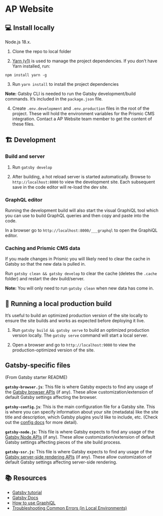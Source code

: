 # AP Website

## 💻 Install locally 

Node.js 18.x.

1. Clone the repo to local folder

2. [Yarn (v1)](https://classic.yarnpkg.com/en/) is used to manage the project dependencies. If you don’t have Yarn installed, run:

```
npm install yarn -g
```

3. Run `yarn install` to install the project dependencies

**Note:** Gatsby CLI is needed to run the Gatsby development/build commands. It’s included in the `package.json` file.

4. Create `.env.development` and `.env.production` files in the root of the project. These will hold the environment variables for the Prismic CMS integration. Contact a AP Website team member to get the content of these files.

## 🏗 Development

### Build and server

1. Run `gatsby develop`

2. After building, a hot reload server is started automatically. Browse to `http://localhost:8000` to view the development site. Each subsequent save in the code editor will re-load the dev site.

### GraphQL editor

Running the development build will also start the visual GraphiQL tool which you can use to build GraphQL queries and then copy and paste into the code.

In a browser go to `http://localhost:8000/___graphql` to open the GraphiQL editor. 

### Caching and Prismic CMS data

If you made changes in Prismic you will likely need to clear the cache in Gatsby so that the new data is pulled in.

Run `gatsby clean && gatsby develop` to clear the cache (deletes the `.cache` folder) and restart the dev build/server.

**Note:** You will only need to run `gatsby clean` when new data has come in.

## 🚀 Running a local production build

It’s useful to build an optimized production version of the site locally to ensure the site builds and works as expected before deploying it live.

1. Run `gatsby build && gatsby serve` to build an optimized production version locally. The `gatsby serve` command will start a local server. 

2. Open a browser and go to `http://localhost:9000` to view the production-optimized version of the site.

## Gatsby-specific files

(From Gatsby starter README)

**`gatsby-browser.js`**: This file is where Gatsby expects to find any usage of the [Gatsby browser APIs](https://www.gatsbyjs.org/docs/browser-apis/) (if any). These allow customization/extension of default Gatsby settings affecting the browser.

**`gatsby-config.js`**: This is the main configuration file for a Gatsby site. This is where you can specify information about your site (metadata) like the site title and description, which Gatsby plugins you’d like to include, etc. (Check out the [config docs](https://www.gatsbyjs.org/docs/gatsby-config/) for more detail).

**`gatsby-node.js`**: This file is where Gatsby expects to find any usage of the [Gatsby Node APIs](https://www.gatsbyjs.org/docs/node-apis/) (if any). These allow customization/extension of default Gatsby settings affecting pieces of the site build process.

**`gatsby-ssr.js`**: This file is where Gatsby expects to find any usage of the [Gatsby server-side rendering APIs](https://www.gatsbyjs.org/docs/ssr-apis/) (if any). These allow customization of default Gatsby settings affecting server-side rendering.

## 📚 Resources

* [Gatsby tutorial](https://www.gatsbyjs.org/tutorial/)
* [Gatsby Docs](https://www.gatsbyjs.org/docs/)
* [How to use GraphiQL](https://www.gatsbyjs.com/docs/how-to/querying-data/running-queries-with-graphiql/#how-to-use-graphiql)
* [Troubleshooting Common Errors (in Local Environments)](https://www.gatsbyjs.com/docs/how-to/local-development/troubleshooting-common-errors/)